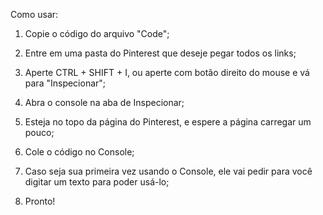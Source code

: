 Como usar: 

1. Copie o código do arquivo "Code";

2. Entre em uma pasta do Pinterest que deseje pegar todos os links;

3. Aperte CTRL + SHIFT + I, ou aperte com botão direito do mouse e vá para "Inspecionar";

4. Abra o console na aba de Inspecionar;

5. Esteja no topo da página do Pinterest, e espere a página carregar um pouco;

6. Cole o código no Console;

7. Caso seja sua primeira vez usando o Console, ele vai pedir para você digitar um texto para poder usá-lo;

8. Pronto!
